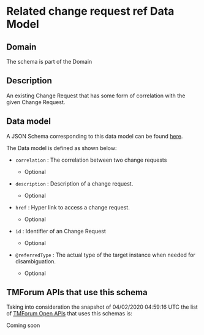 # Related change request ref Data Model

## Domain

The  schema is part of the  Domain

## Description

An existing Change Request that has some form of correlation with the given Change Request.

## Data model

A JSON Schema corresponding to this data model can be found
[here](https://github.com/tmforum-rand/schemas/blob/candidates/Common/RelatedChangeRequestRef.schema.json).

The Data model is defined as shown below:

- `correlation` : The correlation between two change requests

  - Optional


- `description` : Description of a change request.

  - Optional


- `href` : Hyper link to access a change request.

  - Optional


- `id` : Identifier of an Change Request

  - Optional


- `@referredType` : The actual type of the target instance when needed for disambiguation.

  - Optional






## TMForum APIs that use this schema

Taking into consideration the snapshot of 04/02/2020 04:59:16 UTC the list of [TMForum Open APIs](https://www.tmforum.org/open-apis/) that uses this schemas is:

Coming soon